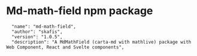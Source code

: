 # Md-math-field npm package

```
  "name": "md-math-field",
  "author": "skafis",
  "version": "1.0.5",
  "description": "A MdMathField (carta-md with mathlive) package with Web Component, React and Svelte components",
```
